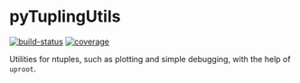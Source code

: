 # pyTuplingUtils

[![build-status](https://travis-ci.com/umd-lhcb/pyTuplingUtils.svg?branch=master)](https://travis-ci.com/github/umd-lhcb/pyTuplingUtils)
[![coverage](https://codecov.io/gh/umd-lhcb/pyTuplingUtils/branch/master/graph/badge.svg)](https://codecov.io/gh/umd-lhcb/pyTuplingUtils)

Utilities for ntuples, such as plotting and simple debugging, with the help of
`uproot`.
